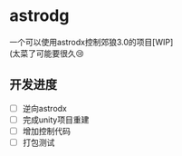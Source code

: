 # astrodg
一个可以使用astrodx控制郊狼3.0的项目[WIP]  
(太菜了可能要很久😢

## 开发进度
- [ ] 逆向astrodx
- [ ] 完成unity项目重建
- [ ] 增加控制代码
- [ ] 打包测试
